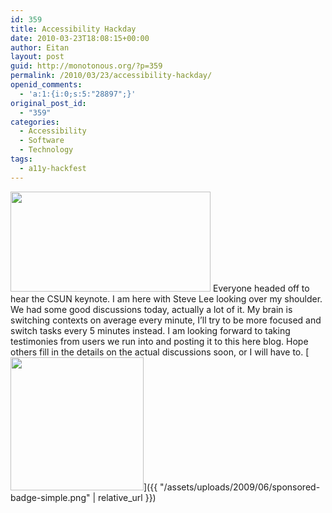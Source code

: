 ```yaml
---
id: 359
title: Accessibility Hackday
date: 2010-03-23T18:08:15+00:00
author: Eitan
layout: post
guid: http://monotonous.org/?p=359
permalink: /2010/03/23/accessibility-hackday/
openid_comments:
  - 'a:1:{i:0;s:5:"28897";}'
original_post_id:
  - "359"
categories:
  - Accessibility
  - Software
  - Technology
tags:
  - a11y-hackfest
---
```

<img class="alignnone" title="Hackfest Logo" src="http://live.gnome.org/Accessibility/Hackfest2010?action=AttachFile&do=get&target=a11y_hackfest.png" alt="" width="320" height="160" />  
Everyone headed off to hear the CSUN keynote. I am here with Steve Lee looking over my shoulder.  
We had some good discussions today, actually a lot of it. My brain is switching contexts on average every minute, I&#8217;ll try to be more focused and switch tasks every 5 minutes instead.  
I am looking forward to taking testimonies from users we run into and posting it to this here blog.  
Hope others fill in the details on the actual discussions soon, or I will have to.  
[<img class="size-full wp-image-197 alignnone" title="GNOME Sponsorship Badge" src="{{ "/assets/uploads/2009/06/sponsored-badge-simple.png" | relative_url }}" alt="" width="213" height="213" />]({{ "/assets/uploads/2009/06/sponsored-badge-simple.png" | relative_url }})